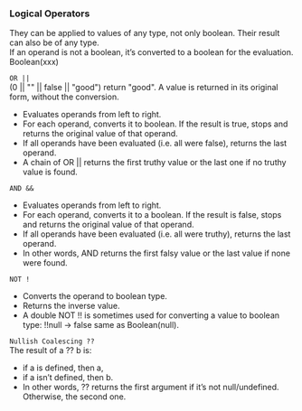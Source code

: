 ### Logical Operators

They can be applied to values of any type, not only boolean. Their result can also be of any type.  
If an operand is not a boolean, it’s converted to a boolean for the evaluation. Boolean(xxx)

`OR ||`  
(0 || "" || false || "good") return "good". A value is returned in its original form, without the conversion.
- Evaluates operands from left to right.
- For each operand, converts it to boolean. If the result is true, stops and returns the original value of that operand.
- If all operands have been evaluated (i.e. all were false), returns the last operand.
- A chain of OR || returns the first truthy value or the last one if no truthy value is found.

`AND &&`  
- Evaluates operands from left to right.
- For each operand, converts it to a boolean. If the result is false, stops and returns the original value of that operand.
- If all operands have been evaluated (i.e. all were truthy), returns the last operand.
- In other words, AND returns the first falsy value or the last value if none were found.

`NOT !`  
- Converts the operand to boolean type.
- Returns the inverse value.  
- A double NOT !! is sometimes used for converting a value to boolean type: !!null -> false same as Boolean(null).


`Nullish Coalescing ??`  
The result of a ?? b is:

- if a is defined, then a,
- if a isn’t defined, then b.
- In other words, ?? returns the first argument if it’s not null/undefined. Otherwise, the second one.
